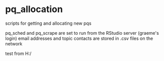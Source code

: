 # pq_allocation
scripts for getting and allocating new pqs

pq_sched and pq_scrape are set to run from the RStudio server (graeme's login)
email addresses and topic contacts are stored in .csv files on the network

test from H:/
